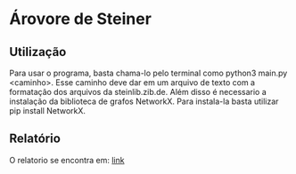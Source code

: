 # Árovore de Steiner
## Utilização
Para usar o programa, basta chama-lo pelo terminal como python3 main.py \<caminho>. Esse caminho deve dar em um arquivo de texto com
a formatação dos arquivos da steinlib.zib.de.
Além disso é necessario a instalação da biblioteca de grafos NetworkX. Para instala-la basta utilizar pip install NetworkX.

## Relatório
O relatorio se encontra em: [link](relatorio/Arvore_de_Steiner.pdf)
